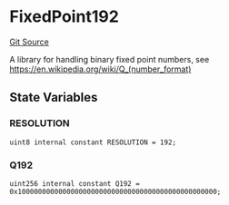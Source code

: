 # FixedPoint192
[Git Source](https://github.com/MarginalProtocol/v1-core/blob/692b49fa7fdd08211d0090e7004215e23af735d5/contracts/libraries/FixedPoint192.sol)

A library for handling binary fixed point numbers, see https://en.wikipedia.org/wiki/Q_(number_format)


## State Variables
### RESOLUTION

```solidity
uint8 internal constant RESOLUTION = 192;
```


### Q192

```solidity
uint256 internal constant Q192 = 0x1000000000000000000000000000000000000000000000000;
```


